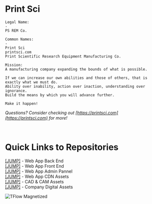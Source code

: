 
<h1>Print Sci</h1>


```
Legal Name: 
-
PS REM Co.
```

```
Common Names: 
-
Print Sci
printsci.com
Print Scientific Research Equipment Manufacturing Co.
```  

```
Mission:
A manufacturing company expanding the bounds of what is possible.

If we can increase our own abilities and those of others, that is exactly what we must do.
Ability over inability, action over inaction, understanding over ignorance.
Build the means by which you will advance further.

Make it happen!
```

<i>Questions? Consider checking out  [https://printsci.com](https://printsci.com)  for more!</i>

</br>

<h1>Quick Links to Repositories</h1>

[[JUMP]](https://github.com/printsci/web-back) - Web App Back End  
[[JUMP]](https://github.com/printsci/web-front) - Web App Front End  
[[JUMP]](https://github.com/printsci/web-admin) - Web App Admin Pannel  
[[JUMP]](https://github.com/printsci/web-assets) - Web App CDN Assets  
[[JUMP]](https://github.com/printsci/cad-cam-assets) - CAD & CAM Assets  
[[JUMP]](https://github.com/printsci/company-assets) - Company Digital Assets


<img alt="TFlow Magnetized" src="http://d1oe4q7w4od22g.cloudfront.net/images/tflow-assem-flowsim.png"/>
